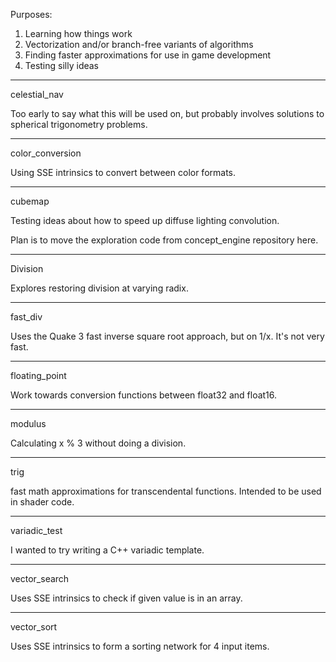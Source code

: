 Purposes:

1. Learning how things work
2. Vectorization and/or branch-free variants of algorithms
3. Finding faster approximations for use in game development
4. Testing silly ideas

--------------------------------------------------
celestial_nav

Too early to say what this will be used on, but probably involves solutions to spherical trigonometry
problems.

--------------------------------------------------
color_conversion

Using SSE intrinsics to convert between color formats.

--------------------------------------------------
cubemap

Testing ideas about how to speed up diffuse lighting convolution.

Plan is to move the exploration code from concept_engine repository here.

--------------------------------------------------
Division

Explores restoring division at varying radix. 

--------------------------------------------------
fast_div

Uses the Quake 3 fast inverse square root approach, but on 1/x. It's not very fast.

--------------------------------------------------
floating_point

Work towards conversion functions between float32 and float16.

--------------------------------------------------
modulus

Calculating x % 3 without doing a division.

--------------------------------------------------
trig

fast math approximations for transcendental functions. Intended to be used in shader code.

--------------------------------------------------
variadic_test

I wanted to try writing a C++ variadic template.

--------------------------------------------------
vector_search

Uses SSE intrinsics to check if given value is in an array.

--------------------------------------------------
vector_sort

Uses SSE intrinsics to form a sorting network for 4 input items.
